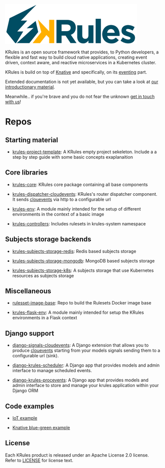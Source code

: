![](.support/krules_ext_logo.png)

KRules is an open source framework that provides, to Python developers, a flexible and fast way to build cloud native applications, 
creating event driven, context aware, and reactive microservices in a Kubernetes cluster.

KRules is build on top of [Knative](https://knative.dev/) and specifically, on its [eventing](https://knative.dev/docs/eventing/) part.

Extended documentation is not yet available, but you can take a look at [our introductionary material](https://intro.krules.io).

Meanwhile.. if you're brave and you do not fear the unknown [get in touch with us](mailto:info@airspot.tech)! 

# Repos

## Starting material

- [krules-project-template](https://github.com/airspot-dev/krules-project-template): A KRules empty project sekeleton. Include a a step by step guide with some basic concepts exaplanaition

## Core libraries

- [krules-core](https://github.com/airspot-dev/krules-core): KRules core package containing all base components

- [krules-dispatcher-cloudevents](https://github.com/airspot-dev/krules-dispatcher-cloudevents): KRules's router dispatcher component.
It sends [clouevents](https://cloudevents.io/) via http to a configurable url

- [krules-env](https://github.com/airspot-dev/krules-env): A module mainly intended for the setup of different environments in the context of a basic image

- [krules-controllers](https://github.com/airspot-dev/krules-controllers): Includes rulesets in krules-system namespace

## Subjects storage backends

- [krules-subjects-storage-redis](https://github.com/airspot-dev/krules-subjects-storage-redis): Redis based subjects storage

- [krules-subjects-storage-mongodb](https://github.com/airspot-dev/krules-subjects-storage-mongodb): MongoDB based subjects storage

- [krules-subjects-storage-k8s](https://github.com/airspot-dev/krules-subjects-storage-k8s): A subjects storage that use Kubernetes resources as subjects storage 

## Miscellaneous

- [rulesset-image-base](https://github.com/airspot-dev/rulesset-image-base): Repo to build the Rulesets Docker image base 

- [krules-flask-env](https://github.com/airspot-dev/krules-flask-env): A module mainly intended for setup the KRules environments in a Flask context

## Django support

- [django-signals-cloudevents](https://github.com/airspot-dev/django-signals-cloudevents): A Django extension that allows you to produce [clouevents](https://cloudevents.io/) starting from your models signals sending them to a configurable url (sink).

- [django-krules-scheduler](https://github.com/airspot-dev/django-krules-scheduler): A Django app that provides models and admin interface to manage scheduled events.

- [django-krules-procevents](https://github.com/airspot-dev/django-krules-procevents): A Django app that provides models and admin interface to store and manage your krules application within your Django ORM

## Code examples

- [IoT example](https://github.com/airspot-dev/iot-demo)

- [Knative blue-green example](https://github.com/airspot-dev/knative-bluegreen-demo)

## License

Each KRules product is released under an Apache License 2.0 license. Refer to [LICENSE](LICENSE) for license text.
